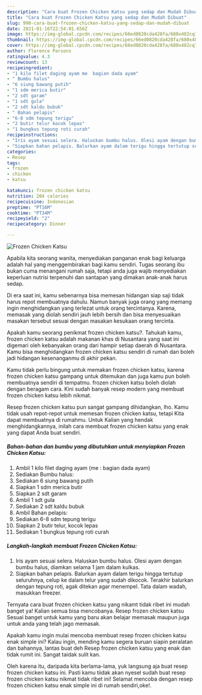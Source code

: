 ```yaml
---
description: "Cara buat Frozen Chicken Katsu yang sedap dan Mudah Dibuat"
title: "Cara buat Frozen Chicken Katsu yang sedap dan Mudah Dibuat"
slug: 990-cara-buat-frozen-chicken-katsu-yang-sedap-dan-mudah-dibuat
date: 2021-01-16T22:54:01.656Z
image: https://img-global.cpcdn.com/recipes/66ed0820cda428fa/680x482cq70/frozen-chicken-katsu-foto-resep-utama.jpg
thumbnail: https://img-global.cpcdn.com/recipes/66ed0820cda428fa/680x482cq70/frozen-chicken-katsu-foto-resep-utama.jpg
cover: https://img-global.cpcdn.com/recipes/66ed0820cda428fa/680x482cq70/frozen-chicken-katsu-foto-resep-utama.jpg
author: Florence Parsons
ratingvalue: 4.3
reviewcount: 13
recipeingredient:
- "1 kilo filet daging ayam me  bagian dada ayam"
- " Bumbu halus"
- "6 siung bawang putih"
- "1 sdm merica butir"
- "2 sdt garam"
- "1 sdt gula"
- "2 sdt kaldu bubuk"
- " Bahan pelapis"
- "6-8 sdm tepung terigu"
- "2 butir telur kocok lepas"
- "1 bungkus tepung roti curah"
recipeinstructions:
- "Iris ayam sesuai selera. Haluskan bumbu halus. Olesi ayam dengan bumbu halus, diamkan selama 1 jam dalam kulkas."
- "Siapkan bahan pelapis. Balurkan ayam dalam terigu hingga tertutup seluruhnya, celup ke dalam telur yang sudah dikocok. Terakhir balurkan dengan tepung roti, agak ditekan agar menempel. Tata dalam wadah, masukkan freezer."
categories:
- Resep
tags:
- frozen
- chicken
- katsu

katakunci: frozen chicken katsu 
nutrition: 204 calories
recipecuisine: Indonesian
preptime: "PT16M"
cooktime: "PT34M"
recipeyield: "2"
recipecategory: Dinner

---
```



![Frozen Chicken Katsu](https://img-global.cpcdn.com/recipes/66ed0820cda428fa/680x482cq70/frozen-chicken-katsu-foto-resep-utama.jpg)

Apabila kita seorang wanita, menyediakan panganan enak bagi keluarga adalah hal yang menggembirakan bagi kamu sendiri. Tugas seorang ibu bukan cuma menangani rumah saja, tetapi anda juga wajib menyediakan keperluan nutrisi terpenuhi dan santapan yang dimakan anak-anak harus sedap.

Di era  saat ini, kamu sebenarnya bisa memesan hidangan siap saji tidak harus repot membuatnya dahulu. Namun banyak juga orang yang memang ingin menghidangkan yang terlezat untuk orang tercintanya. Karena, memasak yang diolah sendiri jauh lebih bersih dan bisa menyesuaikan masakan tersebut sesuai dengan masakan kesukaan orang tercinta. 



Apakah kamu seorang penikmat frozen chicken katsu?. Tahukah kamu, frozen chicken katsu adalah makanan khas di Nusantara yang saat ini digemari oleh kebanyakan orang dari hampir setiap daerah di Nusantara. Kamu bisa menghidangkan frozen chicken katsu sendiri di rumah dan boleh jadi hidangan kesenanganmu di akhir pekan.

Kamu tidak perlu bingung untuk memakan frozen chicken katsu, karena frozen chicken katsu gampang untuk ditemukan dan juga kamu pun boleh membuatnya sendiri di tempatmu. frozen chicken katsu boleh diolah dengan beragam cara. Kini sudah banyak resep modern yang membuat frozen chicken katsu lebih nikmat.

Resep frozen chicken katsu pun sangat gampang dihidangkan, lho. Kamu tidak usah repot-repot untuk memesan frozen chicken katsu, tetapi Kita dapat membuatnya di rumahmu. Untuk Kalian yang hendak menghidangkannya, inilah cara membuat frozen chicken katsu yang enak yang dapat Anda buat sendiri.

<!--inarticleads1-->

##### Bahan-bahan dan bumbu yang dibutuhkan untuk menyiapkan Frozen Chicken Katsu:

1. Ambil 1 kilo filet daging ayam (me : bagian dada ayam)
1. Sediakan  Bumbu halus:
1. Sediakan 6 siung bawang putih
1. Siapkan 1 sdm merica butir
1. Siapkan 2 sdt garam
1. Ambil 1 sdt gula
1. Sediakan 2 sdt kaldu bubuk
1. Ambil  Bahan pelapis:
1. Sediakan 6-8 sdm tepung terigu
1. Siapkan 2 butir telur, kocok lepas
1. Sediakan 1 bungkus tepung roti curah




<!--inarticleads2-->

##### Langkah-langkah membuat Frozen Chicken Katsu:

1. Iris ayam sesuai selera. Haluskan bumbu halus. Olesi ayam dengan bumbu halus, diamkan selama 1 jam dalam kulkas.
1. Siapkan bahan pelapis. Balurkan ayam dalam terigu hingga tertutup seluruhnya, celup ke dalam telur yang sudah dikocok. Terakhir balurkan dengan tepung roti, agak ditekan agar menempel. Tata dalam wadah, masukkan freezer.




Ternyata cara buat frozen chicken katsu yang nikamt tidak ribet ini mudah banget ya! Kalian semua bisa mencobanya. Resep frozen chicken katsu Sesuai banget untuk kamu yang baru akan belajar memasak maupun juga untuk anda yang telah jago memasak.

Apakah kamu ingin mulai mencoba membuat resep frozen chicken katsu enak simple ini? Kalau ingin, mending kamu segera buruan siapin peralatan dan bahannya, lantas buat deh Resep frozen chicken katsu yang enak dan tidak rumit ini. Sangat taidak sulit kan. 

Oleh karena itu, daripada kita berlama-lama, yuk langsung aja buat resep frozen chicken katsu ini. Pasti kamu tiidak akan nyesel sudah buat resep frozen chicken katsu nikmat tidak ribet ini! Selamat mencoba dengan resep frozen chicken katsu enak simple ini di rumah sendiri,oke!.

